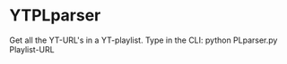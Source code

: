 # YTPLparser
Get all the YT-URL's in a YT-playlist.
Type in the CLI:        python  PLparser.py Playlist-URL 

